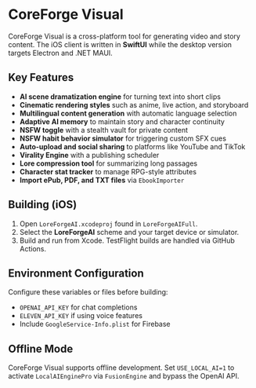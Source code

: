 # CoreForge Visual

CoreForge Visual is a cross-platform tool for generating video and story content. The iOS client is written in **SwiftUI** while the desktop version targets Electron and .NET MAUI.

## Key Features
- **AI scene dramatization engine** for turning text into short clips
- **Cinematic rendering styles** such as anime, live action, and storyboard
- **Multilingual content generation** with automatic language selection
- **Adaptive AI memory** to maintain story and character continuity
- **NSFW toggle** with a stealth vault for private content
- **NSFW habit behavior simulator** for triggering custom SFX cues
- **Auto-upload and social sharing** to platforms like YouTube and TikTok
- **Virality Engine** with a publishing scheduler
- **Lore compression tool** for summarizing long passages
- **Character stat tracker** to manage RPG-style attributes
- **Import ePub, PDF, and TXT files** via `EbookImporter`

## Building (iOS)
1. Open `LoreForgeAI.xcodeproj` found in `LoreForgeAIFull`.
2. Select the **LoreForgeAI** scheme and your target device or simulator.
3. Build and run from Xcode. TestFlight builds are handled via GitHub Actions.


## Environment Configuration
Configure these variables or files before building:
- `OPENAI_API_KEY` for chat completions
- `ELEVEN_API_KEY` if using voice features
- Include `GoogleService-Info.plist` for Firebase

## Offline Mode
CoreForge Visual supports offline development. Set `USE_LOCAL_AI=1` to activate
`LocalAIEnginePro` via `FusionEngine` and bypass the OpenAI API.
